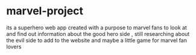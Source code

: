 # marvel-project
its a superhero web app created with a purpose to marvel fans to look at and find out information about the good hero side , still researching  about the evil side to add to the website and maybe a little game for marvel fan lovers 
